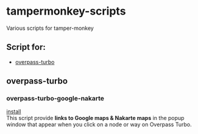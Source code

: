 # tampermonkey-scripts
Various scripts for tamper-monkey

## Script for:
- [overpass-turbo](#overpass-turbo
)



## overpass-turbo
### overpass-turbo-google-nakarte
[install](https://raw.githubusercontent.com/markcla16/tampermonkey-scripts/main/tampermonkey-scripts/overpass-turbo-google-nakarte.user.js)\
This script provide **links to Google maps & Nakarte maps** in the popup window that appear when you click on a node or way on Overpass Turbo.

